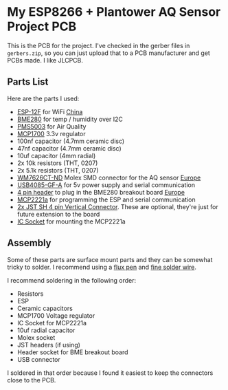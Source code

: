 # My ESP8266 + Plantower AQ Sensor Project PCB

This is the PCB for the project.  I've checked in the gerber files in
`gerbers.zip`, so you can just upload that to a PCB manufacturer and get PCBs
made.  I like JLCPCB.

## Parts List

Here are the parts I used:

* [ESP-12F](https://www.digikey.com/en/products/detail/adafruit-industries-llc/2491/5761206) for WiFi [China](https://www.aliexpress.com/item/32339917567.html)
* [BME280](https://www.aliexpress.com/item/32862844557.html) for temp / humidity over I2C
* [PMS5003](https://www.aliexpress.com/item/32834164058.html) for Air Quality
* [MCP1700](https://www.digikey.com/en/products/detail/microchip-technology/MCP1700-3302E-TO/652680) 3.3v regulator
* 100nf capacitor (4.7mm ceramic disc)
* 47nf capacitor (4.7mm ceramic disc)
* 10uf capacitor (4mm radial)
* 2x 10k resistors (THT, 0207)
* 2x 5.1k resistors (THT, 0207)
* [WM7626CT-ND](https://www.digikey.com/product-detail/en/molex/0532610871/WM7626CT-ND/699113) Molex SMD connector for the AQ sensor [Europe](https://www.reichelt.nl/molex-pin-header-smd-picoblade-1x8-polig-stekker-molex-532610871-p186231.html)
* [USB4085-GF-A](https://www.digikey.com/en/products/detail/gct/USB4085-GF-A/9859733) for 5v power supply and serial communication
* [4 pin header](https://www.digikey.com/product-detail/en/sullins-connector-solutions/PPTC041LFBN-RC/S7002-ND/810144) to plug in the BME280 breakout board [Europe](https://www.reichelt.nl/female-header-2-54mm-straight-1x4-bkl-10120946-p266671.html)
* [MCP2221a](https://www.digikey.com/en/products/detail/microchip-technology/MCP2221A-I-P/6009296) for programming the ESP and serial communication
* [2x JST SH 4 pin Vertical Connector](https://www.adafruit.com/product/4328). These are optional, they're just for future extension to the board
* [IC Socket](https://www.digikey.com/en/products/detail/te-connectivity-amp-connectors/1-2199298-3/5022040) for mounting the MCP2221a

## Assembly

Some of these parts are surface mount parts and they can be somewhat tricky to solder.
I recommend using a [flux pen](https://www.amazon.com/gp/product/B074J6R1KQ/) and [fine solder wire](https://www.amazon.com/gp/product/B071G1J3W6/).

I recommend soldering in the following order:

* Resistors
* ESP
* Ceramic capacitors
* MCP1700 Voltage regulator
* IC Socket for MCP2221a
* 10uf radial capacitor
* Molex socket
* JST headers (if using)
* Header socket for BME breakout board
* USB connector

I soldered in that order because I found it easiest to keep the connectors
close to the PCB.
